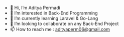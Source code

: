 - 👋 Hi, I’m Aditya Permadi
- 👀 I’m interested in Back-End Programming
- 🌱 I’m currently learning Laravel & Go-Lang
- 💞️ I’m looking to collaborate on any Back-End Project
- 📫 How to reach me : adityaperm06@gmail.com

<!---
enylvia/enylvia is a ✨ special ✨ repository because its `README.md` (this file) appears on your GitHub profile.
You can click the Preview link to take a look at your changes.
--->
